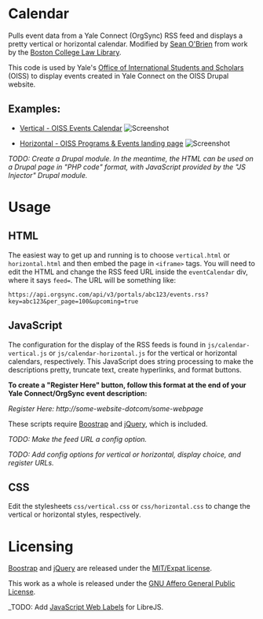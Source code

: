 # Calendar
Pulls event data from a Yale Connect (OrgSync) RSS feed and displays a pretty vertical or horizontal calendar.  Modified by [Sean O'Brien](http://oiss.yale.edu/about/oiss-staff/sean-obrien) from work by the [Boston College Law Library](https://github.com/BCLawLibrary/calendar).

This code is used by Yale's [Office of International Students and Scholars](http://oiss.yale.edu) (OISS) to display events created in Yale Connect on the OISS Drupal website.

## Examples:

* [Vertical - OISS Events Calendar](http://oiss.yale.edu/calendar)
![Screenshot](https://github.com/seandiggity/yale-connect-calendar/raw/master/screenshot-vertical.png)

* [Horizontal - OISS Programs & Events landing page](http://oiss.yale.edu/programs)
![Screenshot](https://github.com/seandiggity/yale-connect-calendar/raw/master/screenshot-horizontal.png)

_TODO: Create a Drupal module.  In the meantime, the HTML can be used on a Drupal page in "PHP code" format, with JavaScript provided by the "JS Injector" Drupal module._


# Usage

## HTML
The easiest way to get up and running is to choose `vertical.html` or `horizontal.html` and then embed the page in `<iframe>` tags.  You will need to edit the HTML and change the RSS feed URL inside the `eventCalendar` div, where it says `feed=`. The URL will be something like:

`https://api.orgsync.com/api/v3/portals/abc123/events.rss?key=abc123&per_page=100&upcoming=true`

## JavaScript
The configuration for the display of the RSS feeds is found in `js/calendar-vertical.js` or `js/calendar-horizontal.js` for the vertical or horizontal calendars, respectively.   This JavaScript does string processing to make the descriptions pretty, truncate text, create hyperlinks, and format buttons.

**To create a "Register Here" button, follow this format at the end of your Yale Connect/OrgSync event description:**  

_Register Here: http://some-website-dotcom/some-webpage_

These scripts require [Boostrap](https://getbootstrap.com) and [jQuery](https://jquery.com/), which is included.

_TODO: Make the feed URL a config option._

_TODO: Add config options for vertical or horizontal, display choice, and register URLs._

## CSS
Edit the stylesheets `css/vertical.css` or `css/horizontal.css` to change the vertical or horizontal styles, respectively.

# Licensing
[Boostrap](https://getbootstrap.com) and [jQuery](https://jquery.com/) are released under the [MIT/Expat license](https://opensource.org/licenses/MIT).

This work as a whole is released under the [GNU Affero General Public License](https://www.gnu.org/licenses/agpl-3.0.en.html).  
  
_TODO: Add [JavaScript Web Labels](https://www.gnu.org/software/librejs/manual/librejs.html#JavaScript-Web-Labels) for LibreJS.  

